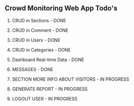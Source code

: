 ## Crowd Monitoring Web App Todo's

1. CRUD in Sections - DONE
2. CRUD in Comment - DONE
3. CRUD in Users - DONE
4. CRUD in Categories - DONE
5. Dashboard Real-time Data - DONE

6. MESSAGES - DONE
7. SECTION MORE INFO ABOUT VISITORS - IN PROGRESS
8. GENERATE REPORT - IN PROGRESS
9. LOGOUT USER - IN PROGRESS